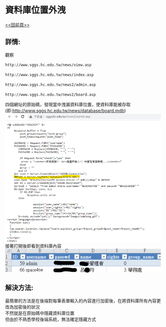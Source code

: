 # 資料庫位置外洩  
[<<回前頁>>](https://github.com/William957-web/SGGScyber)

## 詳情:  
觀察  
```
http://www.sggs.hc.edu.tw/news/view.asp

http://www.sggs.hc.edu.tw/news/index.asp

http://www.sggs.hc.edu.tw/news2/admin.asp

http://www.sggs.hc.edu.tw/news2/board.asp
```
四個網址的原始碼，發現當中洩漏資料庫位置，使資料庫能被存取  
(即:http://www.sggs.hc.edu.tw/news/database/board.mdb)
![示範](https://raw.githubusercontent.com/William957-web/SGGScyber/main/images/dbs%E5%A4%96%E6%BC%8F.png)  
接著打開後即看到資料庫內容  
![內容](https://raw.githubusercontent.com/William957-web/SGGScyber/main/images/dbs%E8%A9%B3%E7%B4%B0.png)   
## 解決方法: 
最簡單的方法是在後端對每筆表單輸入的內容進行加密後，在將資料庫所有內容更改為加密後的狀況  
不然就是在原始碼中隱藏資料庫位置  
但由於不熟悉學校後端系統，無法確定隱藏方式
  
